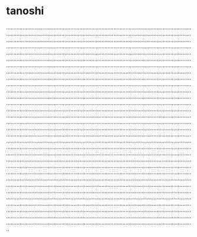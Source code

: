 # tanoshi

..................................................................................................................................................................................................................................................................................................................................................................................................................................................................................................................................................................................................................................................................................................................................................................................................................................................................................................................................................................................................................................................................................................................................................................................................................................................................................................................................................................................................................................................................................................................................................................................................................................................................................................................................................................................................................................................................................................................................................................................................................................................................................................................................................................................................................................................................................................................................................................................................................................................................................................................................................................................................................................................................................................................................................................................................................................................................................................................................................................................................................................................................................................................................................................................................................................................................................................................................................................................................................................................................................................................................................................................................................................................................................................................................................................................................................................................................................................................................................................................................................................................................................................................................